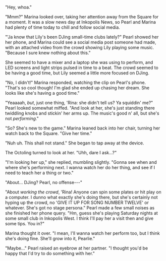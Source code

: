 "Hey, whoa."

"Mmm?" Marina looked over, taking her attention away from the Square for a moment. It was a slow news day at Inkopolis News, so Pearl and Marina had plenty of time today to chill and follow social media.

"'Ja know that Lily's been DJing small-time clubs lately?" Pearl showed her her phone, and Marina could see a social media post someone had made, with an attached video from the crowd showing Lily playing some music. "Because I sure knew nothing about this."

She seemed to have a mixer and a laptop she was using to perform, and LED screens and light strips pulsed in time to a beat. The crowd seemed to be having a good time, but Lily seemed a little more focused on DJing.

"No, I didn't!" Marina responded, watching the clip on Pearl's phone. "That's so cool though! I'm glad she ended up chasing her dream. She looks like she's having a good time."

"Yeaaaah, *but*, just one thing, 'Rina: she didn't tell us? Ya squiddin' me?" Pearl looked somewhat miffed. "And look at her, she's just standing there twiddling knobs and stickin' her arms up. The music's good n' all, but she's not *performing*."

"So? She's new to the game." Marina leaned back into her chair, turning her watch back to the Square. "Give her time."

"Nuh uh. This shall not stand." She began to tap away at the device.

The Octoling turned to look at her. "Uhh, dare I ask...?"

"I'm looking her up," she replied, mumbling slightly. "Gonna see when and where she's performing next. I wanna watch her do her thing, and see if I need to teach her a thing or two."

"About... DJing? Pearl, no offense---"

"About *working the crowd*, 'Rina! Anyone can spin some plates or hit play on a computer. I dunno what exactly she's doing there, but she's certainly not hyping up the crowd, no 'GIVE IT UP FOR SONG NUMBER TWELVE' or whatever. She's got no stage persona." Pearl made a few small noises as she finished her phone query. "Hm, guess she's playing Saturday nights at some small club in Inkopolis West. I think I'll pay her a visit then and give some tips. You in?"

Marina thought it over. "I mean, I'll wanna watch her perform too, but I think she's doing fine. She'll grow into it, Pearlie."

"Maybe..." Pearl raised an eyebrow at her partner. "I thought you'd be happy that I'd try to do something with her."